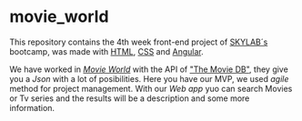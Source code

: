 # movie_world

This repository contains the 4th week front-end project of [SKYLAB´s](http://www.skylabcoders.com/es/) bootcamp, was made with [HTML](https://developer.mozilla.org/es/docs/Web/HTML), [CSS](https://developer.mozilla.org/es/docs/Web/CSS) and [Angular](https://angularjs.org/).

We have worked in [*Movie World*](https://lfernandezcall.github.io/movie_world/#/) with the API of ["The Movie DB"](https://www.themoviedb.org/), they give you a _Json_ with a lot of posibilities. Here you have our MVP, we used _agile_ method for project management.
With our _Web app_ yuo can search Movies or Tv series and the results will be a description and some more information.







